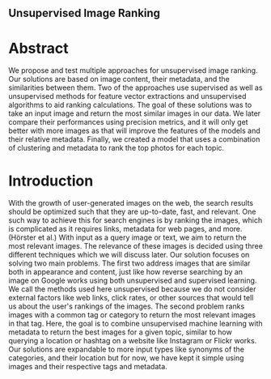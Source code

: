 ## Unsupervised Image Ranking

# Abstract 

We propose and test multiple approaches for unsupervised image ranking. Our solutions are based on image content, their metadata, and the similarities between them. Two of the approaches use supervised as well as unsupervised methods for feature vector extractions and unsupervised algorithms to aid ranking calculations. The goal of these solutions was to take an input image and return the most similar images in our data. We later compare their performances using precision metrics, and it will only get better with more images as that will improve the features of the models and their relative metadata. Finally, we created a model that uses a combination of clustering and metadata to rank the top photos for each topic.

# Introduction

With the growth of user-generated images on the web, the search results should be optimized such that they are up-to-date, fast, and relevant. One such way to achieve this for search engines is by ranking the images, which is complicated as it requires links, metadata for web pages, and more. (Hörster et al.)
	With input as a query image or text, we aim to return the most relevant images. The relevance of these images is decided using three different techniques which we will discuss later. Our solution focuses on solving two main problems. The first two address images that are similar both in appearance and content, just like how reverse searching by an image on Google works using both unsupervised and supervised learning. We call the methods used here unsupervised because we do not consider external factors like web links, click rates, or other sources that would tell us about the user's rankings of the images. The second problem ranks images with a common tag or category to return the most relevant images in that tag. Here, the goal is to combine unsupervised machine learning with metadata to return the best images for a given topic, similar to how querying a location or hashtag on a website like Instagram or Flickr works.            	
	Our solutions are expandable to more input types like synonyms of the categories, and their location but for now, we have kept it simple using images and their respective tags and metadata.
